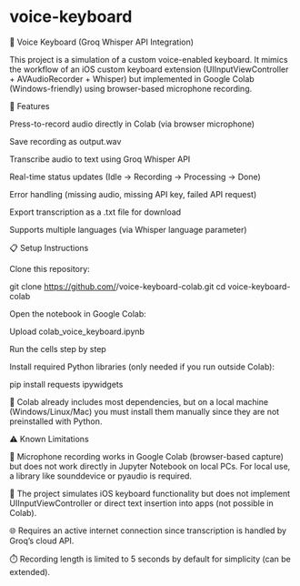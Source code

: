 # voice-keyboard

🎤 Voice Keyboard (Groq Whisper API Integration)

This project is a simulation of a custom voice-enabled keyboard.
It mimics the workflow of an iOS custom keyboard extension (UIInputViewController + AVAudioRecorder + Whisper) but implemented in Google Colab (Windows-friendly) using browser-based microphone recording.

🚀 Features

Press-to-record audio directly in Colab (via browser microphone)

Save recording as output.wav

Transcribe audio to text using Groq Whisper API

Real-time status updates (Idle → Recording → Processing → Done)

Error handling (missing audio, missing API key, failed API request)

Export transcription as a .txt file for download

Supports multiple languages (via Whisper language parameter)

📋 Setup Instructions

Clone this repository:

git clone https://github.com/<your-username>/voice-keyboard-colab.git
cd voice-keyboard-colab


Open the notebook in Google Colab:

Upload colab_voice_keyboard.ipynb

Run the cells step by step

Install required Python libraries (only needed if you run outside Colab):

pip install requests ipywidgets


📝 Colab already includes most dependencies, but on a local machine (Windows/Linux/Mac) you must install them manually since they are not preinstalled with Python.

⚠️ Known Limitations

🎤 Microphone recording works in Google Colab (browser-based capture) but does not work directly in Jupyter Notebook on local PCs. For local use, a library like sounddevice or pyaudio is required.

📱 The project simulates iOS keyboard functionality but does not implement UIInputViewController or direct text insertion into apps (not possible in Colab).

🌐 Requires an active internet connection since transcription is handled by Groq’s cloud API.

⏱️ Recording length is limited to 5 seconds by default for simplicity (can be extended).
